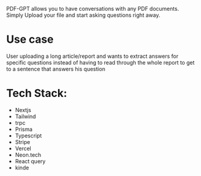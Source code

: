   PDF-GPT allows you to have conversations with any PDF documents. Simply Upload your file and start asking questions right away.
# Use case
User uploading a long article/report and wants to extract answers for specific questions instead of having to read through the whole report to get to a sentence that answers his question

# Tech Stack:
- Nextjs
- Tailwind
- trpc
- Prisma
- Typescript
- Stripe
- Vercel
- Neon.tech
- React query
- kinde
